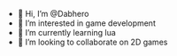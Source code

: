- 👋 Hi, I’m @Dabhero
- 👀 I’m interested in game development 
- 🌱 I’m currently learning lua
- 💞️ I’m looking to collaborate on 2D games

<!---
Dabhero/Dabhero is a ✨ special ✨ repository because its `README.md` (this file) appears on your GitHub profile.
You can click the Preview link to take a look at your changes.
--->
